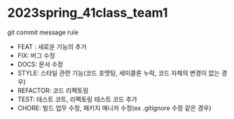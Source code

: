 # 2023spring_41class_team1
git commit message rule

* FEAT : 새로운 기능의 추가
* FIX: 버그 수정
* DOCS: 문서 수정
* STYLE: 스타일 관련 기능(코드 포맷팅, 세미콜론 누락, 코드 자체의 변경이 없는 경우)
* REFACTOR: 코드 리펙토링
* TEST: 테스트 코트, 리펙토링 테스트 코드 추가
* CHORE: 빌드 업무 수정, 패키지 매니저 수정(ex .gitignore 수정 같은 경우)
